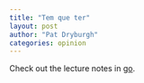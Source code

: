 ```yaml
---
title: "Tem que ter"
layout: post
author: "Pat Dryburgh"
categories: opinion
---
```

 
Check out the lecture notes in [go](https://allanmodc.github.io/cfd/index.html).
